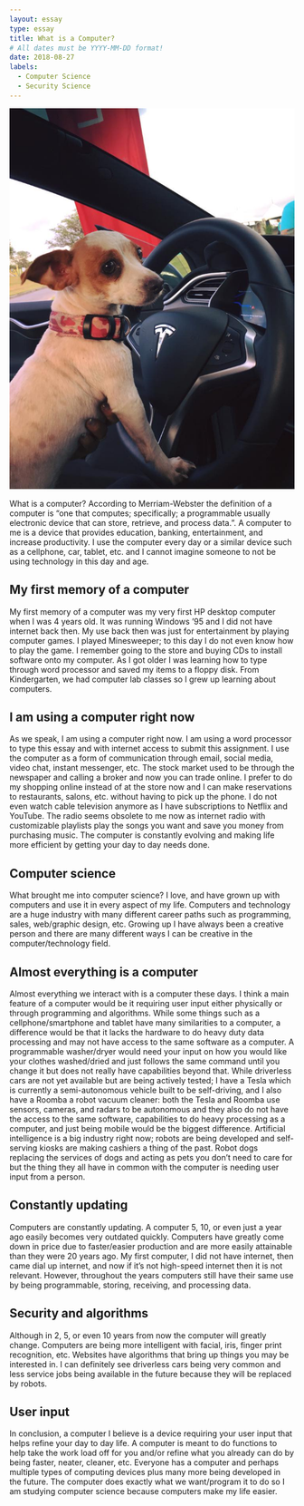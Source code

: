 ```yaml
---
layout: essay
type: essay
title: What is a Computer?
# All dates must be YYYY-MM-DD format!
date: 2018-08-27
labels:
  - Computer Science
  - Security Science
---
```


<img class="ui medium left floated image" src="https://raw.githubusercontent.com/audreyford/audreyford.github.io/master/images/tesla.jpg">

What is a computer?  According to Merriam-Webster the definition of a computer is “one that computes; specifically; a programmable usually electronic device that can store, retrieve, and process data.”.  A computer to me is a device that provides education, banking, entertainment, and increase productivity.  I use the computer every day or a similar device such as a cellphone, car, tablet, etc. and I cannot imagine someone to not be using technology in this day and age.

## My first memory of a computer

My first memory of a computer was my very first HP desktop computer when I was 4 years old.  It was running Windows ’95 and I did not have internet back then.  My use back then was just for entertainment by playing computer games.  I played Minesweeper; to this day I do not even know how to play the game.  I remember going to the store and buying CDs to install software onto my computer.  As I got older I was learning how to type through word processor and saved my items to a floppy disk.  From Kindergarten, we had computer lab classes so I grew up learning about computers.

## I am using a computer right now

As we speak, I am using a computer right now.  I am using a word processor to type this essay and with internet access to submit this assignment.  I use the computer as a form of communication through email, social media, video chat, instant messenger, etc.  The stock market used to be through the newspaper and calling a broker and now you can trade online.  I prefer to do my shopping online instead of at the store now and I can make reservations to restaurants, salons, etc. without having to pick up the phone.  I do not even watch cable television anymore as I have subscriptions to Netflix and YouTube.  The radio seems obsolete to me now as internet radio with customizable playlists play the songs you want and save you money from purchasing music.  The computer is constantly evolving and making life more efficient by getting your day to day needs done.

## Computer science

What brought me into computer science?  I love, and have grown up with computers and use it in every aspect of my life.  Computers and technology are a huge industry with many different career paths such as programming, sales, web/graphic design, etc. Growing up I have always been a creative person and there are many different ways I can be creative in the computer/technology field.  

## Almost everything is a computer

Almost everything we interact with is a computer these days.  I think a main feature of a computer would be it requiring user input either physically or through programming and algorithms.  While some things such as a cellphone/smartphone and tablet have many similarities to a computer, a difference would be that it lacks the hardware to do heavy duty data processing and may not have access to the same software as a computer.  A programmable washer/dryer would need your input on how you would like your clothes washed/dried and just follows the same command until you change it but does not really have capabilities beyond that.  While driverless cars are not yet available but are being actively tested; I have a Tesla which is currently a semi-autonomous vehicle built to be self-driving, and I also have a Roomba a robot vacuum cleaner: both the Tesla and Roomba use sensors, cameras, and radars to be autonomous and they also do not have the access to the same software, capabilities to do heavy processing as a computer, and just being mobile would be the biggest difference.  Artificial intelligence is a big industry right now; robots are being developed and self-serving kiosks are making cashiers a thing of the past.  Robot dogs replacing the services of dogs and acting as pets you don’t need to care for but the thing they all have in common with the computer is needing user input from a person.

## Constantly updating

Computers are constantly updating.  A computer 5, 10, or even just a year ago easily becomes very outdated quickly.  Computers have greatly come down in price due to faster/easier production and are more easily attainable than they were 20 years ago.  My first computer, I did not have internet, then came dial up internet, and now if it’s not high-speed internet then it is not relevant.  However, throughout the years computers still have their same use by being programmable, storing, receiving, and processing data.

## Security and algorithms

Although in 2, 5, or even 10 years from now the computer will greatly change.  Computers are being more intelligent with facial, iris, finger print recognition, etc.  Websites have algorithms that bring up things you may be interested in.  I can definitely see driverless cars being very common and less service jobs being available in the future because they will be replaced by robots.

## User input

In conclusion, a computer I believe is a device requiring your user input that helps refine your day to day life.  A computer is meant to do functions to help take the work load off for you and/or refine what you already can do by being faster, neater, cleaner, etc.  Everyone has a computer and perhaps multiple types of computing devices plus many more being developed in the future.  The computer does exactly what we want/program it to do so I am studying computer science because computers make my life easier.
